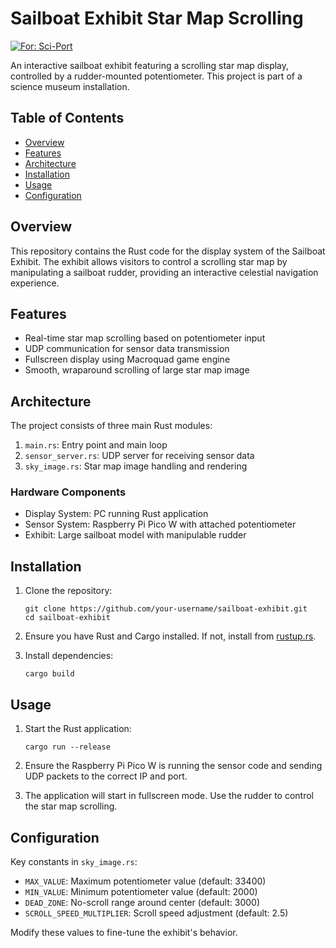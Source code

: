 # Sailboat Exhibit Star Map Scrolling

[![For: Sci-Port](https://sci-port.org/assets/uploads/2019/10/sciport-home-featured.png)](https://sci-port.org/)

An interactive sailboat exhibit featuring a scrolling star map display, controlled by a rudder-mounted potentiometer. This project is part of a science museum installation.

## Table of Contents

- [Overview](#overview)
- [Features](#features)
- [Architecture](#architecture)
- [Installation](#installation)
- [Usage](#usage)
- [Configuration](#configuration)

## Overview

This repository contains the Rust code for the display system of the Sailboat Exhibit. The exhibit allows visitors to control a scrolling star map by manipulating a sailboat rudder, providing an interactive celestial navigation experience.

## Features

- Real-time star map scrolling based on potentiometer input
- UDP communication for sensor data transmission
- Fullscreen display using Macroquad game engine
- Smooth, wraparound scrolling of large star map image

## Architecture

The project consists of three main Rust modules:

1. `main.rs`: Entry point and main loop
2. `sensor_server.rs`: UDP server for receiving sensor data
3. `sky_image.rs`: Star map image handling and rendering

### Hardware Components

- Display System: PC running Rust application
- Sensor System: Raspberry Pi Pico W with attached potentiometer
- Exhibit: Large sailboat model with manipulable rudder

## Installation

1. Clone the repository:

   ```
   git clone https://github.com/your-username/sailboat-exhibit.git
   cd sailboat-exhibit
   ```

2. Ensure you have Rust and Cargo installed. If not, install from [rustup.rs](https://rustup.rs/).

3. Install dependencies:
   ```
   cargo build
   ```

## Usage

1. Start the Rust application:

   ```
   cargo run --release
   ```

2. Ensure the Raspberry Pi Pico W is running the sensor code and sending UDP packets to the correct IP and port.

3. The application will start in fullscreen mode. Use the rudder to control the star map scrolling.

## Configuration

Key constants in `sky_image.rs`:

- `MAX_VALUE`: Maximum potentiometer value (default: 33400)
- `MIN_VALUE`: Minimum potentiometer value (default: 2000)
- `DEAD_ZONE`: No-scroll range around center (default: 3000)
- `SCROLL_SPEED_MULTIPLIER`: Scroll speed adjustment (default: 2.5)

Modify these values to fine-tune the exhibit's behavior.
